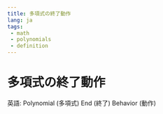 ```yaml
---
title: 多項式の終了動作
lang: ja
tags:
 - math
 - polynomials
 - definition
---
```

# 多項式の終了動作
英語: Polynomial (多項式) End (終了) Behavior (動作)